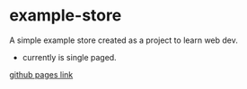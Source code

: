 # example-store

A simple example store created as a project to learn web dev. 
- currently is single paged. 

[github pages link](https://syth-1.github.io/example-store/)
